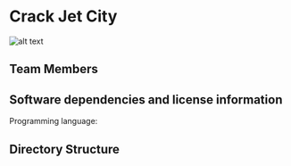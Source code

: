 # Crack Jet City


![alt text](https://github.com/wangbeiqi199159/analyze-of-seattle-airbnb-hosts/blob/master/Docs/Logo.png)


## Team Members

## Software dependencies and license information
Programming language: 


## Directory Structure


